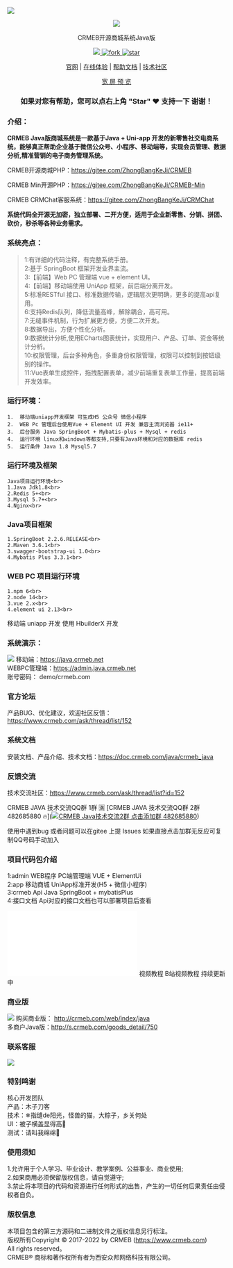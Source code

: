  
![](/crmeb/crmebimage/crmebimage/demoimage/gitee-java.jpg)
<div align="center" >
    <img src="https://images.gitee.com/uploads/images/2021/1109/164354_0aafe3d2_892944.gif" />
</div>
<div align="center">

CRMEB开源商城系统Java版

</div>
<div align="center" >
    <a href="http://www.crmeb.com">
        <img src="https://img.shields.io/badge/Licence-GPL3.0-green.svg?style=flat" />
    </a>
    <a href='https://gitee.com/ZhongBangKeJi/crmeb_java/members'>
        <img src='https://gitee.com/ZhongBangKeJi/crmeb_java/badge/fork.svg?theme=dark' alt='fork'></img>
    </a>
   <a href='https://gitee.com/ZhongBangKeJi/crmeb_java/stargazers'>
        <img src='https://gitee.com/ZhongBangKeJi/crmeb_java/badge/star.svg?theme=dark' alt='star'></img>
    </a>
</div>

<div align="center">

[官网](https://www.crmeb.com/) |
[在线体验](https://admin.java.crmeb.net) |
[帮助文档](https://doc.crmeb.com/java/crmeb_java) |
[技术社区](https://www.crmeb.com/ask/)

[comment]: <> ([宽屏预览]&#40;https://gitee.com/ZhongBangKeJi/CRMEB/blob/master/README.md&#41;)

</div>
<div align="center" >
    <a href="https://gitee.com/ZhongBangKeJi/CRMEB/blob/master/README.md">宽 屏 预 览</a>
</div>

<div align="center">
    <h3> 如果对您有帮助，您可以点右上角 "Star" ❤️ 支持一下 谢谢！</h3>
</div>

### 介绍：

**CRMEB Java版商城系统是一款基于Java + Uni-app 开发的新零售社交电商系统，能够真正帮助企业基于微信公众号、小程序、移动端等，实现会员管理、数据分析,精准营销的电子商务管理系统。**

CRMEB开源商城PHP：https://gitee.com/ZhongBangKeJi/CRMEB

CRMEB Min开源PHP：https://gitee.com/ZhongBangKeJi/CRMEB-Min

CRMEB CRMChat客服系统：https://gitee.com/ZhongBangKeJi/CRMChat


**系统代码全开源无加密，独立部署、二开方便，适用于企业新零售、分销、拼团、砍价，秒杀等各种业务需求。**

### **系统亮点：**
> 1:有详细的代码注释，有完整系统手册。<br>
> 2:基于 SpringBoot 框架开发业界主流。<br>
> 3:【前端】Web PC 管理端 vue + element UI。 <br>
> 4:【前端】移动端使用 UniApp 框架，前后端分离开发。<br>
> 5:标准RESTful 接口、标准数据传输，逻辑层次更明确，更多的提高api复用。<br>
> 6:支持Redis队列，降低流量高峰，解除耦合，高可用。<br>
> 7:无缝事件机制，行为扩展更方便，方便二次开发。<br>
> 8:数据导出，方便个性化分析。<br>
> 9:数据统计分析,使用ECharts图表统计，实现用户、产品、订单、资金等统计分析。<br>
> 10:权限管理，后台多种角色，多重身份权限管理，权限可以控制到按钮级别的操作。<br>
> 11:Vue表单生成控件，拖拽配置表单，减少前端重复表单工作量，提高前端开发效率。<br>


### **运行环境：**
~~~
1.	移动端uniapp开发框架 可生成H5 公众号 微信小程序
2.	WEB Pc 管理后台使用Vue + Element UI 开发 兼容主流浏览器 ie11+
3.	后台服务 Java SpringBoot + Mybatis-plus + Mysql + redis
4.	运行环境 linux和windows等都支持,只要有Java环境和对应的数据库 redis
5.	运行条件 Java 1.8 Mysql5.7
~~~

### **运行环境及框架**
~~~
Java项目运行环境<br>
1.Java Jdk1.8<br>
2.Redis 5+<br>
3.Mysql 5.7+<br>
4.Nginx<br>
~~~

### **Java项目框架**
~~~
1.SpringBoot 2.2.6.RELEASE<br>
2.Maven 3.6.1<br>
3.swagger-bootstrap-ui 1.0<br>
4.Mybatis Plus 3.3.1<br>
~~~

### **WEB PC 项目运行环境**
~~~
1.npm 6<br>
2.node 14<br>
3.vue 2.x<br>
4.element ui 2.13<br>
~~~

移动端 uniapp 开发 使用 HbuilderX 开发

### **系统演示：**
![](crmeb/crmebimage/crmebimage/demoimage/c1.jpg)
移动端：https://java.crmeb.net<br>
WEBPC管理端：https://admin.java.crmeb.net<br>
账号密码： demo/crmeb.com<br>

### **官方论坛**
产品BUG、优化建议，欢迎社区反馈：https://www.crmeb.com/ask/thread/list/152

### **系统文档**
安装文档、产品介绍、技术文档：https://doc.crmeb.com/java/crmeb_java

### **反馈交流**
技术交流社区：https://www.crmeb.com/ask/thread/list?id=152

CRMEB JAVA 技术交流QQ群 1群 🈵️
[CRMEB JAVA 技术交流QQ群 2群 482685880 🔥](<a target="_blank" href="https://qm.qq.com/cgi-bin/qm/qr?k=Ss382XU1MITXy9B-qx15GC3G7WVaImIG&jump_from=webapi"><img border="0" src="//pub.idqqimg.com/wpa/images/group.png" alt="CRMEB Java技术交流2群" title="CRMEB Java技术交流2群"> 点击添加群 482685880</a>)

使用中遇到bug 或者问题可以在gitee 上提 Issues
如果直接点击加群无反应可复制QQ号码手动加入
<!-- 移动端预览

功能图预览 -->

<!-- WEB PC管理端预览 -->
### **项目代码包介绍**
1:admin     WEB程序         PC端管理端 VUE + ElementUi<br>
2:app       移动商城         UniApp标准开发(H5 + 微信小程序)<br>
3:crmeb     Api            Java SpringBoot + mybatisPlus<br>
4:接口文档   Api对应的接口文档也可以部署项目后查看<br>

<iframe src="//player.bilibili.com/player.html?aid=892852049&bvid=BV1bP4y1n76P&cid=473716805&page=1" scrolling="no" border="0" frameborder="no" framespacing="0" allowfullscreen="true"> </iframe>
视频教程 B站视频教程 持续更新中

### **商业版**
![](crmeb/crmebimage/crmebimage/demoimage/c2.jpg)
购买商业版： http://crmeb.com/web/index/java<br>
多商户Java版：http://s.crmeb.com/goods_detail/750<br>

### **联系客服**
![](crmeb/crmebimage/crmebimage/demoimage/kefu.jpg)

### 特别鸣谢
核心开发团队<br>
产品：木子刀客<br>
技术：❄指缝de阳光，怪兽的猫，大粽子，乡关何处<br>
UI：被子横盖显得高🐰<br>
测试：请叫我绵绵🐏<br>

### 使用须知
1.允许用于个人学习、毕业设计、教学案例、公益事业、商业使用;<br>
2.如果商用必须保留版权信息，请自觉遵守;<br>
3.禁止将本项目的代码和资源进行任何形式的出售，产生的一切任何后果责任由侵权者自负。<br>

### 版权信息
本项目包含的第三方源码和二进制文件之版权信息另行标注。<br>
版权所有Copyright © 2017-2022 by CRMEB (https://www.crmeb.com)<br>
All rights reserved。<br>
CRMEB® 商标和著作权所有者为西安众邦网络科技有限公司。<br>
